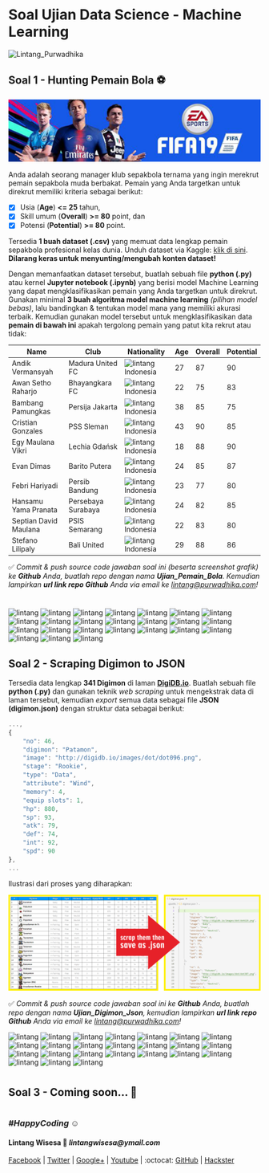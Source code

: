 # Soal Ujian Data Science - Machine Learning

![Lintang_Purwadhika](https://static.wixstatic.com/media/2e6af2_f69a4271c3534ae1869a7ed63e278b2b~mv2.png/v1/fill/w_246,h_39,al_c,usm_0.66_1.00_0.01/2e6af2_f69a4271c3534ae1869a7ed63e278b2b~mv2.png)

## **Soal 1 - Hunting Pemain Bola ⚽**

![FIFA19](./soal1.png)

Anda adalah seorang manager klub sepakbola ternama yang ingin merekrut pemain sepakbola muda berbakat. Pemain yang Anda targetkan untuk direkrut memiliki kriteria sebagai berikut:

- [x] Usia (__Age__) __<= 25__ tahun, 
- [x] Skill umum (__Overall__) __>= 80__ point, dan
- [x] Potensi (__Potential__) __>= 80__ point. 

Tersedia __1 buah dataset (.csv)__ yang memuat data lengkap pemain sepakbola profesional kelas dunia. Unduh dataset via Kaggle: [klik di sini](https://www.kaggle.com/karangadiya/fifa19). __Dilarang keras untuk menyunting/mengubah konten dataset!__ 

Dengan memanfaatkan dataset tersebut, buatlah sebuah file __python (.py)__ atau kernel __Jupyter notebook (.ipynb)__ yang berisi model Machine Learning yang dapat mengklasifikasikan pemain yang Anda targetkan untuk direkrut. Gunakan minimal __3 buah algoritma model machine learning__ _(pilihan model bebas)_, lalu bandingkan & tentukan model mana yang memiliki akurasi terbaik. Kemudian gunakan model tersebut untuk mengklasifikasikan data __pemain di bawah ini__ apakah tergolong pemain yang patut kita rekrut atau tidak:

Name | Club | Nationality | Age | Overall | Potential
--|--|--|--|--|--
Andik Vermansyah | Madura United FC | <img src='https://upload.wikimedia.org/wikipedia/commons/thumb/9/9f/Flag_of_Indonesia.svg/35px-Flag_of_Indonesia.svg.png' alt='lintang' style='height:13px; width:18px'/> Indonesia | 27 | 87 | 90
Awan Setho Raharjo | Bhayangkara FC | <img src='https://upload.wikimedia.org/wikipedia/commons/thumb/9/9f/Flag_of_Indonesia.svg/35px-Flag_of_Indonesia.svg.png' alt='lintang' style='height:13px; width:18px'/> Indonesia | 22 | 75 | 83
Bambang Pamungkas | Persija Jakarta | <img src='https://upload.wikimedia.org/wikipedia/commons/thumb/9/9f/Flag_of_Indonesia.svg/35px-Flag_of_Indonesia.svg.png' alt='lintang' style='height:13px; width:18px'/> Indonesia | 38 | 85 | 75
Cristian Gonzales | PSS Sleman | <img src='https://upload.wikimedia.org/wikipedia/commons/thumb/9/9f/Flag_of_Indonesia.svg/35px-Flag_of_Indonesia.svg.png' alt='lintang' style='height:13px; width:18px'/> Indonesia | 43 | 90 | 85
Egy Maulana Vikri | Lechia Gdańsk | <img src='https://upload.wikimedia.org/wikipedia/commons/thumb/9/9f/Flag_of_Indonesia.svg/35px-Flag_of_Indonesia.svg.png' alt='lintang' style='height:13px; width:18px'/> Indonesia | 18 | 88 | 90
Evan Dimas | Barito Putera | <img src='https://upload.wikimedia.org/wikipedia/commons/thumb/9/9f/Flag_of_Indonesia.svg/35px-Flag_of_Indonesia.svg.png' alt='lintang' style='height:13px; width:18px'/> Indonesia | 24 | 85 | 87
Febri Hariyadi | Persib Bandung | <img src='https://upload.wikimedia.org/wikipedia/commons/thumb/9/9f/Flag_of_Indonesia.svg/35px-Flag_of_Indonesia.svg.png' alt='lintang' style='height:13px; width:18px'/> Indonesia | 23 | 77 | 80
Hansamu Yama Pranata | Persebaya Surabaya | <img src='https://upload.wikimedia.org/wikipedia/commons/thumb/9/9f/Flag_of_Indonesia.svg/35px-Flag_of_Indonesia.svg.png' alt='lintang' style='height:13px; width:18px'/> Indonesia | 24 | 82 | 85
Septian David Maulana | PSIS Semarang | <img src='https://upload.wikimedia.org/wikipedia/commons/thumb/9/9f/Flag_of_Indonesia.svg/35px-Flag_of_Indonesia.svg.png' alt='lintang' style='height:13px; width:18px'/> Indonesia | 22 | 83 | 80
Stefano Lilipaly | Bali United | <img src='https://upload.wikimedia.org/wikipedia/commons/thumb/9/9f/Flag_of_Indonesia.svg/35px-Flag_of_Indonesia.svg.png' alt='lintang' style='height:13px; width:18px'/> Indonesia | 29 | 88 | 86

✅ _Commit & push source code jawaban soal ini (beserta screenshot grafik) ke __Github__ Anda, buatlah repo dengan nama __Ujian_Pemain_Bola__. Kemudian lampirkan __url link repo Github__ Anda via email ke lintang@purwadhika.com!_

#

<img src='http://digidb.io/images/dot/dot050.png' alt='lintang' style='height:13px; width:18px'/> <img src='http://digidb.io/images/dot/dot151.png' alt='lintang' style='height:13px; width:18px'/> <img src='http://digidb.io/images/dot/dot303.png' alt='lintang' style='height:13px; width:18px'/> <img src='http://digidb.io/images/dot/dot343.png' alt='lintang' style='height:13px; width:18px'/> <img src='http://digidb.io/images/dot/dot348.png' alt='lintang' style='height:13px; width:18px'/> <img src='http://digidb.io/images/dot/dot307.png' alt='lintang' style='height:13px; width:18px'/> <img src='http://digidb.io/images/dot/dot096.png' alt='lintang' style='height:13px; width:18px'/> <img src='http://digidb.io/images/dot/dot081.png' alt='lintang' style='height:13px; width:18px'/> <img src='http://digidb.io/images/dot/dot361.png' alt='lintang' style='height:13px; width:18px'/> <img src='http://digidb.io/images/dot/dot114.png' alt='lintang' style='height:13px; width:18px'/> <img src='http://digidb.io/images/dot/dot392.png' alt='lintang' style='height:13px; width:18px'/> <img src='http://digidb.io/images/dot/dot706.png' alt='lintang' style='height:13px; width:18px'/> <img src='http://digidb.io/images/dot/dot707.png' alt='lintang' style='height:13px; width:18px'/> <img src='http://digidb.io/images/dot/dot090.png' alt='lintang' style='height:13px; width:18px'/> <img src='http://digidb.io/images/dot/dot055.png' alt='lintang' style='height:13px; width:18px'/> <img src='http://digidb.io/images/dot/dot701.png' alt='lintang' style='height:13px; width:18px'/> <img src='http://digidb.io/images/dot/dot391.png' alt='lintang' style='height:13px; width:18px'/> <img src='http://digidb.io/images/dot/dot389.png' alt='lintang' style='height:13px; width:18px'/> <img src='http://digidb.io/images/dot/dot758.png' alt='lintang' style='height:13px; width:18px'/>
<img src='http://digidb.io/images/dot/dot697.png' alt='lintang' style='height:13px; width:18px'/> <img src='http://digidb.io/images/dot/dot020.png' alt='lintang' style='height:13px; width:18px'/> <img src='http://digidb.io/images/dot/dot708.png' alt='lintang' style='height:13px; width:18px'/> <img src='http://digidb.io/images/dot/dot009.png' alt='lintang' style='height:13px; width:18px'/> <img src='http://digidb.io/images/dot/dot112.png' alt='lintang' style='height:13px; width:18px'/>

## **Soal 2 - Scraping Digimon to JSON**

Tersedia data lengkap __341 Digimon__ di laman [__DigiDB.io__](http://digidb.io/digimon-list/). Buatlah sebuah file __python (.py)__ dan gunakan teknik _web scraping_ untuk mengekstrak data di laman tersebut, kemudian _export_ semua data sebagai file __JSON (digimon.json)__ dengan struktur data sebagai berikut:

```javascript
...,
{
    "no": 46,
    "digimon": "Patamon",
    "image": "http://digidb.io/images/dot/dot096.png",
    "stage": "Rookie",
    "type": "Data",
    "attribute": "Wind",
    "memory": 4,
    "equip slots": 1,
    "hp": 880,
    "sp": 93,
    "atk": 79,
    "def": 74,
    "int": 92,
    "spd": 90
},
...
```

Ilustrasi dari proses yang diharapkan:

![soal2](./soal2.png)

✅ _Commit & push source code jawaban soal ini ke __Github__ Anda, buatlah repo dengan nama __Ujian_Digimon_Json__, kemudian lampirkan __url link repo Github__ Anda via email ke lintang@purwadhika.com!_

<img src='http://digidb.io/images/dot/dot326.png' alt='lintang' style='height:13px; width:18px'/> <img src='http://digidb.io/images/dot/dot012.png' alt='lintang' style='height:13px; width:18px'/> <img src='http://digidb.io/images/dot/dot304.png' alt='lintang' style='height:13px; width:18px'/> <img src='http://digidb.io/images/dot/dot344.png' alt='lintang' style='height:13px; width:18px'/> <img src='http://digidb.io/images/dot/dot349.png' alt='lintang' style='height:13px; width:18px'/> <img src='http://digidb.io/images/dot/dot308.png' alt='lintang' style='height:13px; width:18px'/> <img src='http://digidb.io/images/dot/dot087.png' alt='lintang' style='height:13px; width:18px'/> <img src='http://digidb.io/images/dot/dot093.png' alt='lintang' style='height:13px; width:18px'/> <img src='http://digidb.io/images/dot/dot148.png' alt='lintang' style='height:13px; width:18px'/> <img src='http://digidb.io/images/dot/dot365.png' alt='lintang' style='height:13px; width:18px'/> <img src='http://digidb.io/images/dot/dot091.png' alt='lintang' style='height:13px; width:18px'/> <img src='http://digidb.io/images/dot/dot015.png' alt='lintang' style='height:13px; width:18px'/> <img src='http://digidb.io/images/dot/dot711.png' alt='lintang' style='height:13px; width:18px'/> <img src='http://digidb.io/images/dot/dot078.png' alt='lintang' style='height:13px; width:18px'/> <img src='http://digidb.io/images/dot/dot068.png' alt='lintang' style='height:13px; width:18px'/> <img src='http://digidb.io/images/dot/dot710.png' alt='lintang' style='height:13px; width:18px'/> <img src='http://digidb.io/images/dot/dot395.png' alt='lintang' style='height:13px; width:18px'/> <img src='http://digidb.io/images/dot/dot904.png' alt='lintang' style='height:13px; width:18px'/> <img src='http://digidb.io/images/dot/dot901.png' alt='lintang' style='height:13px; width:18px'/>
<img src='http://digidb.io/images/dot/dot105.png' alt='lintang' style='height:13px; width:18px'/> <img src='http://digidb.io/images/dot/dot420.png' alt='lintang' style='height:13px; width:18px'/> <img src='http://digidb.io/images/dot/dot779.png' alt='lintang' style='height:13px; width:18px'/> <img src='http://digidb.io/images/dot/dot080.png' alt='lintang' style='height:13px; width:18px'/> <img src='http://digidb.io/images/dot/dot135.png' alt='lintang' style='height:13px; width:18px'/>

#

## **Soal 3 - Coming soon... 🚧**

#

#

### *__#HappyCoding__* :relaxed:

#### Lintang Wisesa :love_letter: _lintangwisesa@ymail.com_

[Facebook](https://www.facebook.com/lintangbagus) | 
[Twitter](https://twitter.com/Lintang_Wisesa) |
[Google+](https://plus.google.com/u/0/+LintangWisesa1) |
[Youtube](https://www.youtube.com/user/lintangbagus) | 
:octocat: [GitHub](https://github.com/LintangWisesa) |
[Hackster](https://www.hackster.io/lintangwisesa)